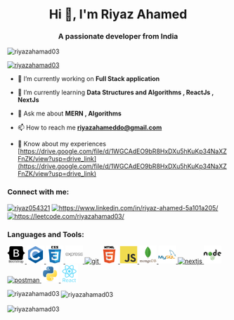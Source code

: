 <h1 align="center">Hi 👋, I'm Riyaz Ahamed</h1>
<h3 align="center">A passionate developer from India</h3>

<p align="left"> <img src="https://komarev.com/ghpvc/?username=riyazahamad03&label=Profile%20views&color=0e75b6&style=flat" alt="riyazahamad03" /> </p>

<p align="left"> <a href="https://github.com/ryo-ma/github-profile-trophy"><img src="https://github-profile-trophy.vercel.app/?username=riyazahamad03" alt="riyazahamad03" /></a> </p>

- 🔭 I’m currently working on **Full Stack application**

- 🌱 I’m currently learning **Data Structures and Algorithms , ReactJs , NextJs**

- 💬 Ask me about **MERN , Algorithms**

- 📫 How to reach me **riyazahameddo@gmail.com**

- 📄 Know about my experiences [https://drive.google.com/file/d/1WGCAdEO9bR8HxDXu5hKuKp34NaXZFnZK/view?usp=drive_link](https://drive.google.com/file/d/1WGCAdEO9bR8HxDXu5hKuKp34NaXZFnZK/view?usp=drive_link)

<h3 align="left">Connect with me:</h3>
<p align="left">
<a href="https://twitter.com/riyaz054321" target="blank"><img align="center" src="https://raw.githubusercontent.com/rahuldkjain/github-profile-readme-generator/master/src/images/icons/Social/twitter.svg" alt="riyaz054321" height="30" width="40" /></a>
<a href="https://linkedin.com/in/https://www.linkedin.com/in/riyaz-ahamed-5a101a205/" target="blank"><img align="center" src="https://raw.githubusercontent.com/rahuldkjain/github-profile-readme-generator/master/src/images/icons/Social/linked-in-alt.svg" alt="https://www.linkedin.com/in/riyaz-ahamed-5a101a205/" height="30" width="40" /></a>
<a href="https://www.leetcode.com/https://leetcode.com/riyazahamad03/" target="blank"><img align="center" src="https://raw.githubusercontent.com/rahuldkjain/github-profile-readme-generator/master/src/images/icons/Social/leet-code.svg" alt="https://leetcode.com/riyazahamad03/" height="30" width="40" /></a>
</p>

<h3 align="left">Languages and Tools:</h3>
<p align="left"> <a href="https://getbootstrap.com" target="_blank" rel="noreferrer"> <img src="https://raw.githubusercontent.com/devicons/devicon/master/icons/bootstrap/bootstrap-plain-wordmark.svg" alt="bootstrap" width="40" height="40"/> </a> <a href="https://www.cprogramming.com/" target="_blank" rel="noreferrer"> <img src="https://raw.githubusercontent.com/devicons/devicon/master/icons/c/c-original.svg" alt="c" width="40" height="40"/> </a> <a href="https://www.w3schools.com/css/" target="_blank" rel="noreferrer"> <img src="https://raw.githubusercontent.com/devicons/devicon/master/icons/css3/css3-original-wordmark.svg" alt="css3" width="40" height="40"/> </a> <a href="https://expressjs.com" target="_blank" rel="noreferrer"> <img src="https://raw.githubusercontent.com/devicons/devicon/master/icons/express/express-original-wordmark.svg" alt="express" width="40" height="40"/> </a> <a href="https://git-scm.com/" target="_blank" rel="noreferrer"> <img src="https://www.vectorlogo.zone/logos/git-scm/git-scm-icon.svg" alt="git" width="40" height="40"/> </a> <a href="https://www.w3.org/html/" target="_blank" rel="noreferrer"> <img src="https://raw.githubusercontent.com/devicons/devicon/master/icons/html5/html5-original-wordmark.svg" alt="html5" width="40" height="40"/> </a> <a href="https://developer.mozilla.org/en-US/docs/Web/JavaScript" target="_blank" rel="noreferrer"> <img src="https://raw.githubusercontent.com/devicons/devicon/master/icons/javascript/javascript-original.svg" alt="javascript" width="40" height="40"/> </a> <a href="https://www.mongodb.com/" target="_blank" rel="noreferrer"> <img src="https://raw.githubusercontent.com/devicons/devicon/master/icons/mongodb/mongodb-original-wordmark.svg" alt="mongodb" width="40" height="40"/> </a> <a href="https://www.mysql.com/" target="_blank" rel="noreferrer"> <img src="https://raw.githubusercontent.com/devicons/devicon/master/icons/mysql/mysql-original-wordmark.svg" alt="mysql" width="40" height="40"/> </a> <a href="https://nextjs.org/" target="_blank" rel="noreferrer"> <img src="https://cdn.worldvectorlogo.com/logos/nextjs-2.svg" alt="nextjs" width="40" height="40"/> </a> <a href="https://nodejs.org" target="_blank" rel="noreferrer"> <img src="https://raw.githubusercontent.com/devicons/devicon/master/icons/nodejs/nodejs-original-wordmark.svg" alt="nodejs" width="40" height="40"/> </a> <a href="https://postman.com" target="_blank" rel="noreferrer"> <img src="https://www.vectorlogo.zone/logos/getpostman/getpostman-icon.svg" alt="postman" width="40" height="40"/> </a> <a href="https://www.python.org" target="_blank" rel="noreferrer"> <img src="https://raw.githubusercontent.com/devicons/devicon/master/icons/python/python-original.svg" alt="python" width="40" height="40"/> </a> <a href="https://reactjs.org/" target="_blank" rel="noreferrer"> <img src="https://raw.githubusercontent.com/devicons/devicon/master/icons/react/react-original-wordmark.svg" alt="react" width="40" height="40"/> </a> </p>

<p><img align="left" src="https://github-readme-stats.vercel.app/api/top-langs?username=riyazahamad03&show_icons=true&locale=en&layout=compact" alt="riyazahamad03" /></p>

<p>&nbsp;<img align="center" src="https://github-readme-stats.vercel.app/api?username=riyazahamad03&show_icons=true&locale=en" alt="riyazahamad03" /></p>

<p><img align="center" src="https://github-readme-streak-stats.herokuapp.com/?user=riyazahamad03&" alt="riyazahamad03" /></p>
